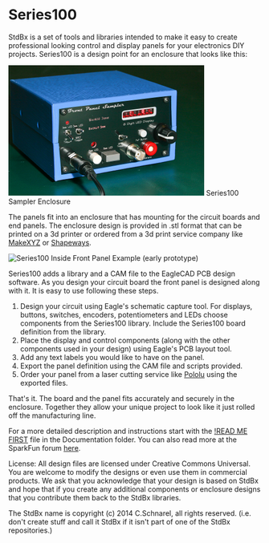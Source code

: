 Series100
=========

StdBx is a set of tools and libraries intended to make it easy to create professional looking control and display panels for your electronics DIY projects.  Series100 is a design point for an enclosure that looks like this:  

<img src="https://raw.githubusercontent.com/StdBx/Series100/master/Sampler.jpg" alt="Series100 Sampler Enclosure shows a range of possible switches and displays" height="260" width="390">  
Series100 Sampler Enclosure 

The panels fit into an enclosure that has mounting for the circuit boards and end panels.  The enclosure design is provided in .stl format that can be printed on a 3d printer or ordered from a 3d print service company like [MakeXYZ](http://www.makexyz.com/) or [Shapeways](http://www.shapeways.com/).  

<img src="https://raw.githubusercontent.com/uChip/Series100/master/PVRExample.jpg" alt="Series100 Inside" height="260" width="390">  
Front Panel Example (early prototype)

Series100 adds a library and a CAM file to the EagleCAD PCB design software.  As you design your circuit board the front panel is designed along with it.  It is easy to use following these steps.  

  1. Design your circuit using Eagle's schematic capture tool.  For displays, buttons, switches, encoders, potentiometers and LEDs choose components from the Series100 library.  Include the Series100 board definition from the library.  
  2. Place the display and control components (along with the other components used in your design) using Eagle's PCB layout tool.  
  3. Add any text labels you would like to have on the panel.  
  4. Export the panel definition using the CAM file and scripts provided.  
  5. Order your panel from a laser cutting service like [Pololu](http://www.customlasercutting.com/) using the exported files.

That's it.  The board and the panel fits accurately and securely in the enclosure.  Together they allow your unique project to look like it just rolled off the manufacturing line.  

For a more detailed description and instructions start with the [!READ ME FIRST](https://github.com/StdBx/Series100/blob/master/Documentation/!READ%20ME%20FIRST.pdf) file in the Documentation folder.  You can also read more at the SparkFun forum [here](https://forum.sparkfun.com/viewtopic.php?f=5&t=39492).  

License: All design files are licensed under Creative Commons Universal.  You are welcome to modify the designs or even use them in commercial products.  We ask that you acknowledge that your design is based on StdBx and hope that if you create any additional components or enclosure designs that you contribute them back to the StdBx libraries.  

The StdBx name is copyright (c) 2014 C.Schnarel, all rights reserved. (i.e. don't create stuff and call it StdBx if it isn't part of one of the StdBx repositories.)  

